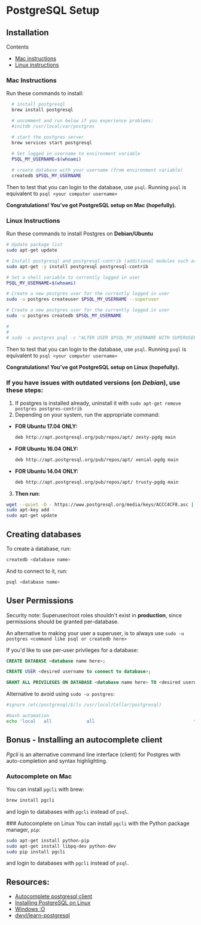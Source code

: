# PostgreSQL Setup

## Installation
Contents
- [Mac instructions](#mac-instructions)
- [Linux instructions](#linux-instructions)

### Mac Instructions
Run these commands to install:
```bash
  # install postgresql
  brew install postgresql

  # uncomment and run below if you experience problems:
  #initdb /usr/local/var/postgres

  # start the postgres server
  brew services start postgresql
  
  # Set logged in username to environment variable
  PSQL_MY_USERNAME=$(whoami)

  # create database with your username (from environment variable)
  createdb $PSQL_MY_USERNAME
```

Then to test that you can login to the database, use `psql`.
Running `psql` is equivalent to `psql <your computer username>`

**Congratulations! You've got PostgreSQL setup on Mac (hopefully).**




### Linux Instructions
Run these commands to install Postgres on **Debian/Ubuntu**
```bash
# Update package list
sudo apt-get update

# Install postgresql and postgresql-contrib (additional modules such as UUID)
sudo apt-get -y install postgresql postgresql-contrib

# Set a shell variable to currently logged in user
PSQL_MY_USERNAME=$(whoami)

# Create a new postgres user for the currently logged in user
sudo -u postgres createuser $PSQL_MY_USERNAME --superuser

# Create a new postgres user for the currently logged in user
sudo -u postgres createdb $PSQL_MY_USERNAME

# 
# 
# sudo -u postgres psql -c "ALTER USER $PSQL_MY_USERNAME WITH SUPERUSER"
```

Then to test that you can login to the database, use `psql`.
Running `psql` is equivalent to `psql <your computer username>`

**Congratulations! You've got PostgreSQL setup on Linux (hopefully).**



### If you have issues with outdated versions (on *Debian*), use these steps:
1. If postgres is installed already, uninstall it with `sudo apt-get remove postgres postgres-contrib`
2. Depending on your system, run the appropriate command:

  - **FOR Ubuntu 17.04 ONLY:**
    ```sh
    deb http://apt.postgresql.org/pub/repos/apt/ zesty-pgdg main
    ```
  
  - **FOR Ubuntu 16.04 ONLY:**
    ```sh
    deb http://apt.postgresql.org/pub/repos/apt/ xenial-pgdg main
    ```
  
  - **FOR Ubuntu 14.04 ONLY:**
    ```sh
    deb http://apt.postgresql.org/pub/repos/apt/ trusty-pgdg main
    ```
  
3. **Then run:**
  ```sh
  wget --quiet -O - https://www.postgresql.org/media/keys/ACCC4CF8.asc | \
  sudo apt-key add -
  sudo apt-get update
  ```




## Creating databases
To create a database, run:
```sh
createdb <database name>
```

And to connect to it, run:
```sh
psql <database name>
```

## User Permissions

Security note: Superuser/root roles shouldn't exist in **production**, since permissions should be granted per-database.

An alternative to making your user a superuser, is to always use `sudo -u postgres <command like psql or createdb here>`


If you'd like to use per-user privileges for a database:

```sql
CREATE DATABASE <database name here>;

CREATE USER <desired username to connect to database>;

GRANT ALL PRIVILEGES ON DATABASE <database name here> TO <desired username entered previously>;
```

Alternative to avoid using `sudo -u postgres`:
```bash
#ignore /etc/postgresql/$(ls /usr/local/Cellar/postgresql)

#bash automation
echo 'local   all             all                                     trust' >> $(psql -t -d postgres -c $'SHOW hba_file;')
```

## Bonus - Installing an autocomplete client
*Pgcli* is an alternative command line interface (client) for Postgres with auto-completion and syntax highlighting.

### Autocomplete on Mac
You can install `pgcli` with brew:
```bash
brew install pgcli
```
and login to databases with `pgcli` instead of `psql`.

### Autocomplete on Linux
You can install `pgcli` with the Python package manager, `pip`:
```bash
sudo apt-get install python-pip
sudo apt-get install libpq-dev python-dev
sudo pip install pgcli
```
and login to databases with `pgcli` instead of `psql`.


## Resources:
- [Autocomplete postgresql client](https://github.com/dbcli/pgcli)
- [Installing PostgreSQL on Linux](https://www.digitalocean.com/community/tutorials/how-to-install-and-use-postgresql-on-ubuntu-16-04)
- [Windows :O](https://www.bigsql.org/package-manager.jsp/)
- [dwyl/learn-postgresql](https://github.com/dwyl/learn-postgresql)
